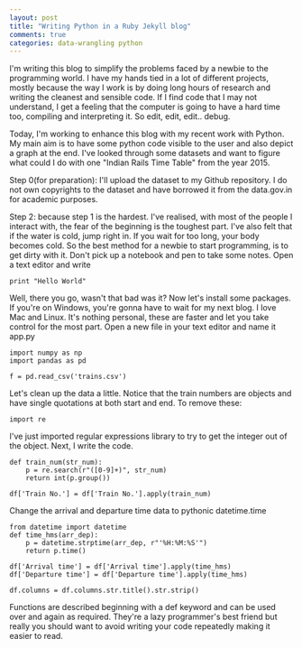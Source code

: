 ```yaml
---
layout: post
title: "Writing Python in a Ruby Jekyll blog"
comments: true
categories: data-wrangling python
---
```

I'm writing this blog to simplify the problems faced by a newbie to the programming world. I have my hands tied in a lot of different projects, mostly because the way I work is by doing long hours of research and writing the cleanest and sensible code. If I find code that I may not understand, I get a feeling that the computer is going to have a hard time too, compiling and interpreting it. So edit, edit, edit.. debug.

Today, I'm working to enhance this blog with my recent work with Python. My main aim is to have some python code visible to the user and also depict a graph at the end. I've looked through some datasets and want to figure what could I do with one "Indian Rails Time Table" from the year 2015.

Step 0(for preparation): I'll upload the dataset to my Github repository. I do not own copyrights to the dataset and have borrowed it from the data.gov.in for academic purposes.

Step 2: because step 1 is the hardest. I've realised, with most of the people I interact with, the fear of the beginning is the toughest part. I've also felt that if the water is cold, jump right in. If you wait for too long, your body becomes cold. So the best method for a newbie to start programming, is to get dirty with it. Don't pick up a notebook and pen to take some notes. Open a text editor and write

    print "Hello World"

Well, there you go, wasn't that bad was it? Now let's install some packages. If you're on Windows, you're gonna have to wait for my next blog. I love Mac and Linux. It's nothing personal, these are faster and let you take control for the most part. Open a new file in your text editor and name it app.py

    import numpy as np
    import pandas as pd

    f = pd.read_csv('trains.csv')

Let's clean up the data a little. Notice that the train numbers are objects and have single quotations at both start and end. To remove these:

    import re

I've just imported regular expressions library to try to get the integer out of the object. Next, I write the code.

    def train_num(str_num):
        p = re.search(r"([0-9]+)", str_num)
        return int(p.group())

    df['Train No.'] = df['Train No.'].apply(train_num)

Change the arrival and departure time data to pythonic datetime.time

    from datetime import datetime
    def time_hms(arr_dep):
        p = datetime.strptime(arr_dep, r"'%H:%M:%S'")
        return p.time()

    df['Arrival time'] = df['Arrival time'].apply(time_hms)
    df['Departure time'] = df['Departure time'].apply(time_hms)

    df.columns = df.columns.str.title().str.strip()

Functions are described beginning with a def keyword and can be used over and again as required. They're a lazy programmer's best friend but really you should want to avoid writing your code repeatedly making it easier to read.
